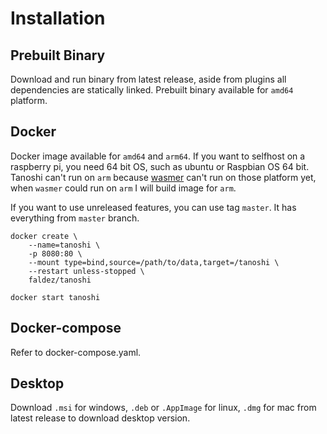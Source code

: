 # Installation
## Prebuilt Binary
Download and run binary from latest release, aside from plugins all dependencies are statically linked. Prebuilt binary available for `amd64` platform.

## Docker
Docker image available for `amd64` and `arm64`. If you want to selfhost on a raspberry pi, you need 64 bit OS, such as ubuntu or Raspbian OS 64 bit. Tanoshi can't run on `arm` because [wasmer](https://github.com/wasmerio/wasmer) can't run on those platform yet, when `wasmer` could run on `arm` I will build image for `arm`.

If you want to use unreleased features, you can use tag `master`. It has everything from `master` branch.

```
docker create \
    --name=tanoshi \
    -p 8080:80 \
    --mount type=bind,source=/path/to/data,target=/tanoshi \
    --restart unless-stopped \
    faldez/tanoshi
```

```
docker start tanoshi
```

## Docker-compose

Refer to docker-compose.yaml.

## Desktop
Download `.msi` for windows, `.deb` or `.AppImage` for linux, `.dmg` for mac from latest release to download desktop version.
